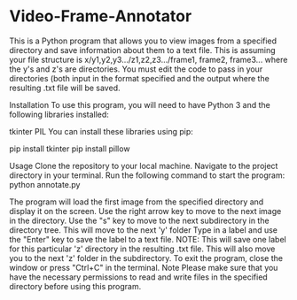 # Video-Frame-Annotator
This is a Python program that allows you to view images from a specified directory and save information about them to a text file. This is assuming your file structure is x/y1,y2,y3.../z1,z2,z3.../frame1, frame2, frame3... where the y's and z's are directories. You must edit the code to pass in your directories (both input in the format specified and the output where the resulting .txt file will be saved.

Installation
To use this program, you will need to have Python 3 and the following libraries installed:

tkinter
PIL
You can install these libraries using pip:

pip install tkinter
pip install pillow

Usage
Clone the repository to your local machine.
Navigate to the project directory in your terminal.
Run the following command to start the program: python annotate.py

The program will load the first image from the specified directory and display it on the screen.
Use the right arrow key to move to the next image in the directory.
Use the "s" key to move to the next subdirectory in the directory tree. This will move to the next 'y' folder
Type in a label and use the "Enter" key to save the label to a text file. NOTE: This will save one label for this particular 'z' directory in the resulting .txt file. This will also move you to the next 'z' folder in the subdirectory.
To exit the program, close the window or press "Ctrl+C" in the terminal.
Note
Please make sure that you have the necessary permissions to read and write files in the specified directory before using this program.
